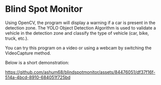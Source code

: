 # Blind Spot Monitor

Using OpenCV, the program will display a warning if a car is present in the detection zone. The YOLO Object Detection Algorithm is used to validate a vehicle in the detection zone and classify 
the type of vehicle (car, bike, truck, etc.).

You can try this program on a video or using a webcam by switching the VideoCapture method.

Below is a short demonstration:

https://github.com/ashum68/blindspotmonitor/assets/84476051/df37f16f-514a-4bcd-8910-684051f725bd

